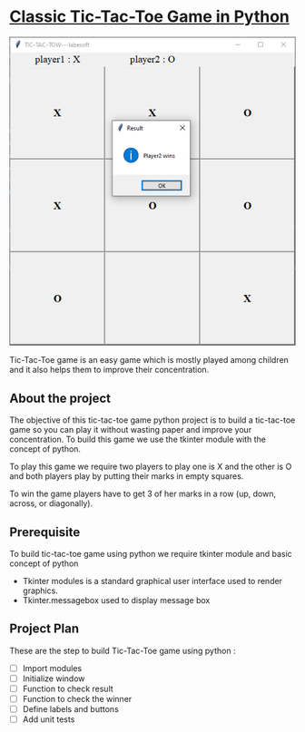 # [Classic Tic-Tac-Toe Game in Python](https://data-flair.training/blogs/python-tic-tac-toe/)

![img.png](img.png)

Tic-Tac-Toe game is an easy game which is mostly played among children and 
it also helps them to improve their concentration.

## About the project

The objective of this tic-tac-toe game python project is to build a 
tic-tac-toe game so you can play it without wasting paper and improve your 
concentration. To build this game we use the tkinter module with the concept 
of python.

To play this game we require two players to play one is X and the other is O 
and both players play by putting their marks in empty squares.

To win the game players have to get 3 of her marks in a row (up, down, 
across, or diagonally).

## Prerequisite

To build tic-tac-toe game using python we require tkinter module and basic 
concept of python

- Tkinter modules is a standard graphical user interface used to render 
  graphics.
- Tkinter.messagebox used to display message box

## Project Plan

These are the step to build Tic-Tac-Toe game using python :

- [ ] Import modules
- [ ] Initialize window
- [ ] Function to check result
- [ ] Function to check the winner
- [ ] Define labels and buttons
- [ ] Add unit tests
